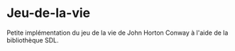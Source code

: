 # Jeu-de-la-vie
Petite implémentation du jeu de la vie de John Horton Conway à l'aide de la bibliothèque SDL.
